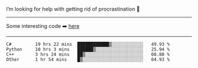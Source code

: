 I’m looking for help with getting rid of procrastination 🤔

-----

Some interesting code :arrow_right: [here](https://github.com/zhen8838/playground)

-----

<!--START_SECTION:waka-->

```text
C#         19 hrs 22 mins  ████████████▒░░░░░░░░░░░░   49.93 %
Python     10 hrs 3 mins   ██████▒░░░░░░░░░░░░░░░░░░   25.94 %
C++        3 hrs 24 mins   ██▒░░░░░░░░░░░░░░░░░░░░░░   08.80 %
Other      1 hr 54 mins    █▒░░░░░░░░░░░░░░░░░░░░░░░   04.93 %
```

<!--END_SECTION:waka-->

<!--
**zhen8838/zhen8838** is a ✨ _special_ ✨ repository because its `README.md` (this file) appears on your GitHub profile.

Here are some ideas to get you started:

- 🔭 I’m currently working on ...
- 🌱 I’m currently learning ...
- 👯 I’m looking to collaborate on ...
 ...
- 💬 Ask me about ...
- 📫 How to reach me: ...
- 😄 Pronouns: ...
- ⚡ Fun fact: ...
-->
